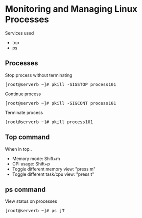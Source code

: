 # Monitoring and Managing Linux Processes
Services used
- top
- ps

## Processes
Stop process without terminating
<pre>
[root@serverb ~]# pkill -SIGSTOP process101
</pre>

Continue process
<pre>
[root@serverb ~]# pkill -SIGCONT process101
</pre>

Terminate process
<pre>
[root@serverb ~]# pkill process101
</pre>

## Top command

When in top..

- Memory mode:    Shift+m
- CPI usage:      Shift+p
- Toggle different memory view: "press m"
- Toggle different task/cpu view: "press t"

## ps command

View status on processes
<pre>
[root@serverb ~]# ps jT
</pre>
